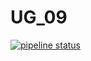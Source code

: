 # UG_09

[![pipeline status](https://git.linux.iastate.edu/cs309/fall2020/ug_09/badges/master/pipeline.svg)](https://git.linux.iastate.edu/cs309/fall2020/ug_09/commits/master)